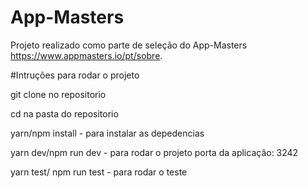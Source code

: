 # App-Masters

Projeto realizado como parte de seleção do App-Masters https://www.appmasters.io/pt/sobre.

#Intruções para rodar o projeto

git clone no repositorio

cd na pasta do repositorio

yarn/npm install - para instalar as depedencias

yarn dev/npm run dev - para rodar o projeto
porta da aplicação: 3242

yarn test/ npm run test - para rodar o teste


